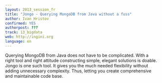 ```yaml
---
layout: 2013_session_fr
title: "Jongo - Querying MongoDB from Java without a fuss"
author: Ivan Hristov
confirmed: YES
authorpost: ???
track: 13_bigdata
web: http://ingini.org
language: en
---
```


Querying MongoDB from Java does not have to be complicated. With a right tool and right attitude constructing simple, elegant solutions is doable. Jongo is one such tool. It gives you the much needed flexibility without adding unnecessary complexity. Thus, letting you create comprehensive and maintainable code base.